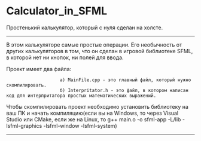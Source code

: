# Calculator_in_SFML
Простенький калькулятор, который с нуля сделан на холсте.
***********************************************************************************************************************************
В этом калькуляторе самые простые операции. Его необычность от других калькуляторов в том, что он сделан в игровой библиотеке SFML, в которой нет ни кнопок, ни полей для ввода.

Проект имеет два файла:
              
                        а) MainFile.cpp - это главный файл, который нужно скомпилировать.
                        б) Interpritator.h - это файл, в котором написан код для интерпритатора простых математических выражений.
                        
Чтобы скомпилировать проект необходимо установить библиотеку на ваш ПК и начать компиляцию(если вы на Windows, то через Visual Studio или CMake, если же на Linux, то g++ main.o -o sfml-app -L<sfml-install-path>/lib -lsfml-graphics -lsfml-window -lsfml-system)
***********************************************************************************************************************************
                        
